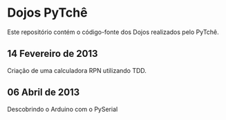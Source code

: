 # Dojos PyTchê

Este repositório contém o código-fonte dos Dojos realizados pelo PyTchê.

## 14 Fevereiro de 2013

Criação de uma calculadora RPN utilizando TDD.


## 06 Abril de 2013

Descobrindo o Arduino com o PySerial
